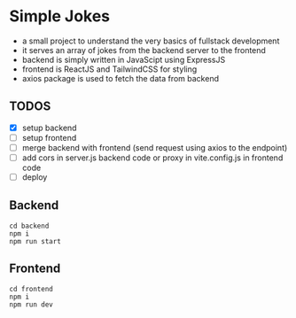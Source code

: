 # Simple Jokes
- a small project to understand the very basics of fullstack development
- it serves an array of jokes from the backend server to the frontend
- backend is simply written in JavaScipt using ExpressJS
- frontend is ReactJS and TailwindCSS for styling
- axios package is used to fetch the data from backend
  
## TODOS
- [x] setup backend
- [ ] setup frontend
- [ ] merge backend with frontend (send request using axios to the endpoint)
- [ ] add cors in server.js backend code or proxy in vite.config.js in frontend code
- [ ] deploy

## Backend
```
cd backend
npm i
npm run start
```

## Frontend
```
cd frontend
npm i
npm run dev
```